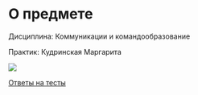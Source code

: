# О предмете
Дисциплина: Коммуникации и командообразование

Практик: Кудринская Маргарита

![](https://i.imgur.com/KHXItjr.jpg)

[Ответы на тесты](https://drive.google.com/drive/folders/17KZj7r3MfCdXZSmDCePxHsXkPgZl_4wu?ths=true)
